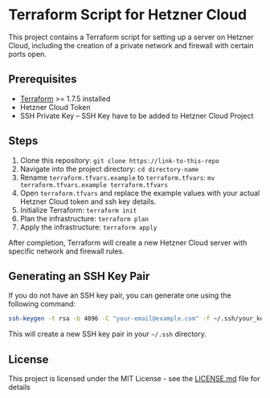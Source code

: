 # Terraform Script for Hetzner Cloud

This project contains a Terraform script for setting up a server on Hetzner Cloud, including the creation of a private network and firewall with certain ports open.

## Prerequisites

- [Terraform](https://www.terraform.io/downloads.html) >= 1.7.5 installed
- Hetzner Cloud Token
- SSH Private Key
– SSH Key have to be added to Hetzner Cloud Project

## Steps

1. Clone this repository: `git clone https://link-to-this-repo`
2. Navigate into the project directory: `cd directory-name`
3. Rename `terraform.tfvars.example` to `terraform.tfvars`: `mv terraform.tfvars.example terraform.tfvars`
4. Open `terraform.tfvars` and replace the example values with your actual Hetzner Cloud token and ssh key details.
5. Initialize Terraform: `terraform init`
6. Plan the infrastructure: `terraform plan`
7. Apply the infrastructure: `terraform apply`

After completion, Terraform will create a new Hetzner Cloud server with specific network and firewall rules.

## Generating an SSH Key Pair

If you do not have an SSH key pair, you can generate one using the following command:

```bash
ssh-keygen -t rsa -b 4096 -C "your-email@example.com" -f ~/.ssh/your_key_name
```

This will create a new SSH key pair in your `~/.ssh` directory.

## License

This project is licensed under the MIT License - see the [LICENSE.md](LICENSE.md) file for details